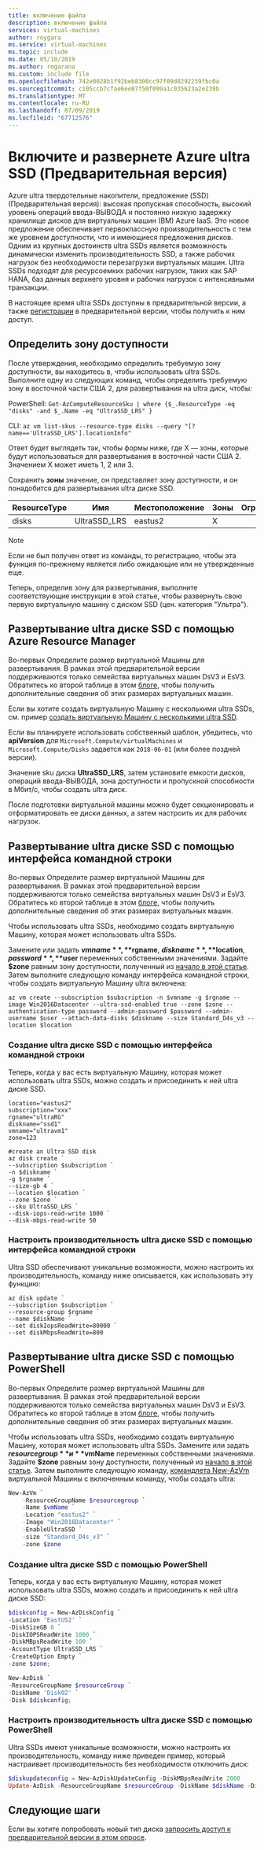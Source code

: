 ```yaml
---
title: включение файла
description: включение файла
services: virtual-machines
author: roygara
ms.service: virtual-machines
ms.topic: include
ms.date: 05/10/2019
ms.author: rogarana
ms.custom: include file
ms.openlocfilehash: 742e0028b1f92beb8300cc97f09d8292259fbc0a
ms.sourcegitcommit: c105ccb7cfae6ee87f50f099a1c035623a2e239b
ms.translationtype: MT
ms.contentlocale: ru-RU
ms.lasthandoff: 07/09/2019
ms.locfileid: "67712576"
---
```

# <a name="enable-and-deploy-azure-ultra-ssds-preview"></a>Включите и развернете Azure ultra SSD (Предварительная версия)

Azure ultra твердотельные накопители, предложение (SSD) (Предварительная версия): высокая пропускная способность, высокий уровень операций ввода-ВЫВОДА и постоянно низкую задержку хранилище дисков для виртуальных машин (ВМ) Azure IaaS. Это новое предложение обеспечивает первоклассную производительность с тем же уровнем доступности, что и имеющиеся предложения дисков. Одним из крупных достоинств ultra SSDs является возможность динамически изменить производительность SSD, а также рабочих нагрузок без необходимости перезагрузки виртуальных машин. Ultra SSDs подходят для ресурсоемких рабочих нагрузок, таких как SAP HANA, баз данных верхнего уровня и рабочих нагрузок с интенсивными транзакции.

В настоящее время ultra SSDs доступны в предварительной версии, а также [регистрации](https://aka.ms/UltraSSDPreviewSignUp) в предварительной версии, чтобы получить к ним доступ.

## <a name="determine-your-availability-zone"></a>Определить зону доступности

После утверждения, необходимо определить требуемую зону доступности, вы находитесь в, чтобы использовать ultra SSDs. Выполните одну из следующих команд, чтобы определить требуемую зону в восточной части США 2, для развертывания на ultra диск, чтобы:

PowerShell: `Get-AzComputeResourceSku | where {$_.ResourceType -eq "disks" -and $_.Name -eq "UltraSSD_LRS" }`

CLI: `az vm list-skus --resource-type disks --query "[?name=='UltraSSD_LRS'].locationInfo"`

Ответ будет выглядеть так, чтобы формы ниже, где X — зоны, которые будут использоваться для развертывания в восточной части США 2. Значением X может иметь 1, 2 или 3.

Сохранить **зоны** значение, он представляет зону доступности, и он понадобится для развертывания ultra диске SSD.

|ResourceType  |Имя  |Местоположение  |Зоны  |Ограничение  |Функция  |Значение  |
|---------|---------|---------|---------|---------|---------|---------|
|disks     |UltraSSD_LRS         |eastus2         |X         |         |         |         |

> [!NOTE]
> Если не был получен ответ из команды, то регистрацию, чтобы эта функция по-прежнему является либо ожидающие или не утвержденные еще.

Теперь, определив зону для развертывания, выполните соответствующие инструкции в этой статье, чтобы развернуть свою первую виртуальную машину с диском SSD (цен. категория "Ультра").

## <a name="deploy-an-ultra-ssd-using-azure-resource-manager"></a>Развертывание ultra диске SSD с помощью Azure Resource Manager

Во-первых Определите размер виртуальной Машины для развертывания. В рамках этой предварительной версии поддерживаются только семейства виртуальных машин DsV3 и EsV3. Обратитесь ко второй таблице в этом [блоге](https://azure.microsoft.com/blog/introducing-the-new-dv3-and-ev3-vm-sizes/), чтобы получить дополнительные сведения об этих размерах виртуальных машин.

Если вы хотите создать виртуальную Машину с несколькими ultra SSDs, см. пример [создать виртуальную Машину с несколькими ultra SSD](https://aka.ms/UltraSSDTemplate).

Если вы планируете использовать собственный шаблон, убедитесь, что **apiVersion** для `Microsoft.Compute/virtualMachines` и `Microsoft.Compute/Disks` задается как `2018-06-01` (или более поздней версии).

Значение sku диска **UltraSSD_LRS**, затем установите емкости дисков, операций ввода-ВЫВОДА, зона доступности и пропускной способности в Мбит/с, чтобы создать ultra диск.

После подготовки виртуальной машины можно будет секционировать и отформатировать ее диски данных, а затем настроить их для рабочих нагрузок.

## <a name="deploy-an-ultra-ssd-using-cli"></a>Развертывание ultra диске SSD с помощью интерфейса командной строки

Во-первых Определите размер виртуальной Машины для развертывания. В рамках этой предварительной версии поддерживаются только семейства виртуальных машин DsV3 и EsV3. Обратитесь ко второй таблице в этом [блоге](https://azure.microsoft.com/blog/introducing-the-new-dv3-and-ev3-vm-sizes/), чтобы получить дополнительные сведения об этих размерах виртуальных машин.

Чтобы использовать ultra SSDs, необходимо создать виртуальную Машину, которая может использовать ultra SSDs.

Замените или задать **$vmname**, **$rgname**, **$diskname**, **$location**, **$password**, **$user** переменных собственными значениями. Задайте **$zone** равным зону доступности, полученный из [начало в этой статье](#determine-your-availability-zone). Затем выполните следующую команду интерфейса командной строки, чтобы создать виртуальную Машину ultra включена:

```azurecli-interactive
az vm create --subscription $subscription -n $vmname -g $rgname --image Win2016Datacenter --ultra-ssd-enabled true --zone $zone --authentication-type password --admin-password $password --admin-username $user --attach-data-disks $diskname --size Standard_D4s_v3 --location $location
```

### <a name="create-an-ultra-ssd-using-cli"></a>Создание ultra диске SSD с помощью интерфейса командной строки

Теперь, когда у вас есть виртуальную Машину, которая может использовать ultra SSDs, можно создать и присоединить к ней ultra диске SSD.

```azurecli-interactive
location="eastus2"
subscription="xxx"
rgname="ultraRG"
diskname="ssd1"
vmname="ultravm1"
zone=123

#create an Ultra SSD disk
az disk create `
--subscription $subscription `
-n $diskname `
-g $rgname `
--size-gb 4 `
--location $location `
--zone $zone `
--sku UltraSSD_LRS `
--disk-iops-read-write 1000 `
--disk-mbps-read-write 50
```

### <a name="adjust-the-performance-of-an-ultra-ssd-using-cli"></a>Настроить производительность ultra диске SSD с помощью интерфейса командной строки

Ultra SSD обеспечивают уникальные возможности, можно настроить их производительность, команду ниже описывается, как использовать эту функцию:

```azurecli-interactive
az disk update `
--subscription $subscription `
--resource-group $rgname `
--name $diskName `
--set diskIopsReadWrite=80000 `
--set diskMbpsReadWrite=800
```

## <a name="deploy-an-ultra-ssd-using-powershell"></a>Развертывание ultra диске SSD с помощью PowerShell

Во-первых Определите размер виртуальной Машины для развертывания. В рамках этой предварительной версии поддерживаются только семейства виртуальных машин DsV3 и EsV3. Обратитесь ко второй таблице в этом [блоге](https://azure.microsoft.com/blog/introducing-the-new-dv3-and-ev3-vm-sizes/), чтобы получить дополнительные сведения об этих размерах виртуальных машин.

Чтобы использовать ultra SSDs, необходимо создать виртуальную Машину, которая может использовать ultra SSDs. Замените или задать **$resourcegroup** и **$vmName** переменных собственными значениями. Задайте **$zone** равным зону доступности, полученный из [начало в этой статье](#determine-your-availability-zone). Затем выполните следующую команду, [командлета New-AzVm](/powershell/module/az.compute/new-azvm) виртуальной Машины с включенным команду, чтобы создать ultra:

```powershell
New-AzVm `
    -ResourceGroupName $resourcegroup `
    -Name $vmName `
    -Location "eastus2" `
    -Image "Win2016Datacenter" `
    -EnableUltraSSD `
    -size "Standard_D4s_v3" `
    -zone $zone
```

### <a name="create-an-ultra-ssd-using-powershell"></a>Создание ultra диске SSD с помощью PowerShell

Теперь, когда у вас есть виртуальную Машину, которая может использовать ultra SSDs, можно создать и присоединить к ней ultra диске SSD:

```powershell
$diskconfig = New-AzDiskConfig `
-Location 'EastUS2' `
-DiskSizeGB 8 `
-DiskIOPSReadWrite 1000 `
-DiskMBpsReadWrite 100 `
-AccountType UltraSSD_LRS `
-CreateOption Empty `
-zone $zone;

New-AzDisk `
-ResourceGroupName $resourceGroup `
-DiskName 'Disk02' `
-Disk $diskconfig;
```

### <a name="adjust-the-performance-of-an-ultra-ssd-using-powershell"></a>Настроить производительность ultra диске SSD с помощью PowerShell

Ultra SSDs имеют уникальные возможности, можно настроить их производительность, команду ниже приведен пример, который настраивает производительность без необходимости отключить диск:

```powershell
$diskupdateconfig = New-AzDiskUpdateConfig -DiskMBpsReadWrite 2000
Update-AzDisk -ResourceGroupName $resourceGroup -DiskName $diskName -DiskUpdate $diskupdateconfig
```

## <a name="next-steps"></a>Следующие шаги

Если вы хотите попробовать новый тип диска [запросить доступ к предварительной версии в этом опросе](https://aka.ms/UltraSSDPreviewSignUp).